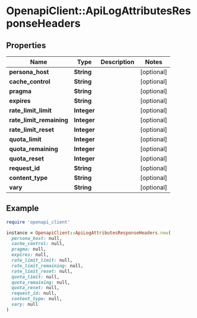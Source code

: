 # OpenapiClient::ApiLogAttributesResponseHeaders

## Properties

| Name | Type | Description | Notes |
| ---- | ---- | ----------- | ----- |
| **persona_host** | **String** |  | [optional] |
| **cache_control** | **String** |  | [optional] |
| **pragma** | **String** |  | [optional] |
| **expires** | **String** |  | [optional] |
| **rate_limit_limit** | **Integer** |  | [optional] |
| **rate_limit_remaining** | **Integer** |  | [optional] |
| **rate_limit_reset** | **Integer** |  | [optional] |
| **quota_limit** | **Integer** |  | [optional] |
| **quota_remaining** | **Integer** |  | [optional] |
| **quota_reset** | **Integer** |  | [optional] |
| **request_id** | **String** |  | [optional] |
| **content_type** | **String** |  | [optional] |
| **vary** | **String** |  | [optional] |

## Example

```ruby
require 'openapi_client'

instance = OpenapiClient::ApiLogAttributesResponseHeaders.new(
  persona_host: null,
  cache_control: null,
  pragma: null,
  expires: null,
  rate_limit_limit: null,
  rate_limit_remaining: null,
  rate_limit_reset: null,
  quota_limit: null,
  quota_remaining: null,
  quota_reset: null,
  request_id: null,
  content_type: null,
  vary: null
)
```

